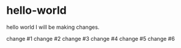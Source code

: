 # hello-world
hello world
I will be making changes.

change #1
change #2
change #3
change #4
change #5
change #6
